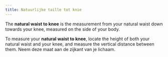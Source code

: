 ```yaml
---
title: Natuurlijke taille tot knie
---
```


The **natural waist to knee** is the measurement from your natural waist down towards your knee, measured on the side of your body.

To measure your **natural waist to knee**, locate the height of both your natural waist and your knee, and measure the vertical distance between them. Neem deze maat aan de zijkant van je lichaam.
